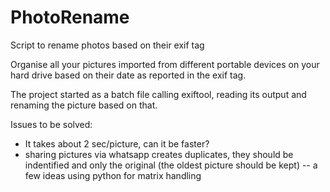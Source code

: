 # PhotoRename
Script to rename photos based on their exif tag

Organise all your pictures imported from different portable devices on your hard drive based on their date as reported in the exif tag.

The project started as a batch file calling exiftool, reading its output and renaming the picture based on that.

Issues to be solved:
- It takes about 2 sec/picture, can it be faster?
- sharing pictures via whatsapp creates duplicates, they should be indentified and only the original (the oldest picture should be kept)
-- a few ideas using python for matrix handling
